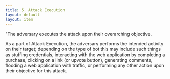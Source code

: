 ```yaml
---
title: 5. Attack Execution
layout: default
layout: item
---
```


<p>"The adversary executes the attack upon their overarching objective.</p>
<p>As a part of Attack Execution, the adversary performs the intended activity on their target; depending on the type of bot this may include such things as stuffing credentials, interacting with the web application by completing a purchase, clicking on a link (or upvote button), generating comments, flooding a web application with traffic, or performing any other action upon their objective for this attack.</p>
